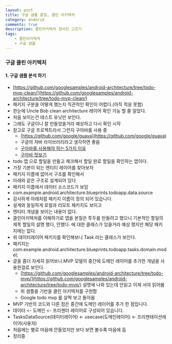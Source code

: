 ```yaml
---
layout: post
title: 구글 샘플 할일, 클린 아키텍처
category: andorid
comments: true
description: 클린아키텍처 청사진 고르기
tags:
    - 클린아키텍처
    - 구글 샘플
---
```


### 구글 클린 아키텍처
 

#### 1. 구글 샘플 분석 하기
  - [https://github.com/googlesamples/android-architecture/tree/todo-mvp-clean/](https://github.com/googlesamples/android-architecture/tree/todo-mvp-clean/)
  - 패키지 구분을 어떻게 했는지 직관적인 확인이 어렵다.(아직 적응 못함)
  - 한눈에 Uncle Bob clean architecture 레이어 확인 가능 할 줄 알았다.
  - 처음 보이는건 테스트 유닛만 보인다.
  - 그래도 구글이니 잘 만들었을거라 예상하고 다시 확인 시작
  - 참고로 구글 프로젝트라서 그런지 구아바를 사용 중
    - [https://github.com/google/guava](https://github.com/google/guava)
    - 구글의 자바 라이브러리라고 생각하면 좋음
    - [구아바를 사용해야 하는 5가지 이유](https://blog.outsider.ne.kr/710)
    - [구아바 맛보기](http://heowc.tistory.com/61)
  - todo 앱 으로 할일을 만들고 체크해서 할일 완료 할일을 확인하는 앱이다.
  - 가장 기본이 되는 엔티티 레이어를 찾아보자
  - 패키지 이름에 없어서 구조를 확인해서
  - 아래와 같은 구조로 설계되어 있다    
  - 패키지 이름에서 데이터 소스코드가 보임
  - com.example.android.architecture.blueprints.todoapp.data.source
  - 감사하게 아래처럼 패키지 이름이 정의 되어 있습니다.  
  - 설계와 동일하게 로컬과 리모트 패키지도 보이고
  - 엔티티 개념을 보이는 내용이 없다.
  - 클린아키텍처를 이해하기로 앱을 본질은 투두를 만들려고 했으니 기본적인 할일의 제목 할일의 설명 했다, 안했다. 에 대한 클래스가 있을거라 예상 했지만 해당 패키지에는 없다.
  - 위 데이터레이어 패키지를 확인해보니 Task 라는 클래스가 보인다.
  - 패키지는 com.example.android.architecture.blueprints.todoapp.tasks.domain.model;
  - 글을 좀더 자세히 읽어보니 MVP 모델의 중간에 도메인 레이어를 추가한 개념을 사용한걸로 보인다. 
    - [https://github.com/googlesamples/android-architecture/tree/todo-mvp/](https://github.com/googlesamples/android-architecture/tree/todo-mvp/) 설명에 나와 있는데 안읽고 이제 서야 읽어봄
    - 위 샘플을 기반을 클린 아키텍처를 구현함
    - Google todo mvp 를 살짝 보고 돌아옴
  - MVP 기반의 코드와 다른 점은 중간에 도메인 레이어를 추가 한 점입니다.
  - 데이터 <- 도메인 <- 프리젠터 레이어로 구성되어 있습니다.
  - TasksDataSource(데이터레이어) <- usecase(도메인레이어) <- 프리젠테이션레이어(사용자)
  - 처음에는 별로 마음에 안들었지만 보다 보면 볼수록 마음에 듬
  - 정리중

 




